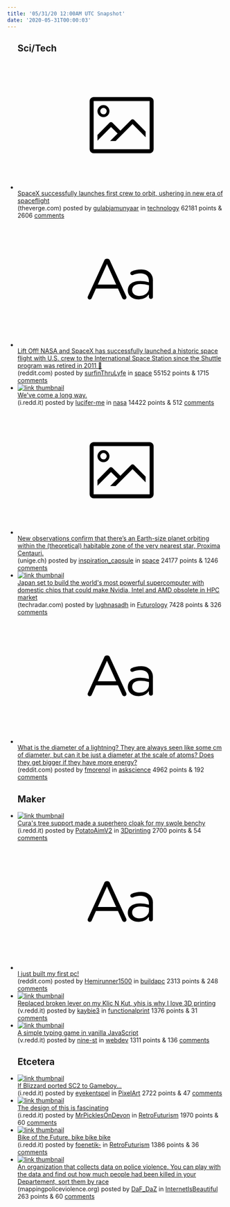 ```yaml
---
title: '05/31/20 12:00AM UTC Snapshot'
date: '2020-05-31T00:00:03'
---
```

<ul>
<h2>Sci/Tech</h2>

<li><a href='https://www.theverge.com/2020/5/30/21269703/spacex-launch-crew-dragon-nasa-orbit-successful'><svg version='1.1' viewBox='-34 -14 104 64' preserveAspectRatio='xMidYMid meet' xmlns='http://www.w3.org/2000/svg' xmlns:xlink='http://www.w3.org/1999/xlink'>
    <title>link thumbnail</title>
    <path d='M32,4H4A2,2,0,0,0,2,6V30a2,2,0,0,0,2,2H32a2,2,0,0,0,2-2V6A2,2,0,0,0,32,4ZM4,30V6H32V30Z'></path>
    <path d='M8.92,14a3,3,0,1,0-3-3A3,3,0,0,0,8.92,14Zm0-4.6A1.6,1.6,0,1,1,7.33,11,1.6,1.6,0,0,1,8.92,9.41Z'></path>
    <path d='M22.78,15.37l-5.4,5.4-4-4a1,1,0,0,0-1.41,0L5.92,22.9v2.83l6.79-6.79L16,22.18l-3.75,3.75H15l8.45-8.45L30,24V21.18l-5.81-5.81A1,1,0,0,0,22.78,15.37Z'></path>
    </svg></a><div><div class='linkTitle'><a href='https://www.theverge.com/2020/5/30/21269703/spacex-launch-crew-dragon-nasa-orbit-successful'>SpaceX successfully launches first crew to orbit, ushering in new era of spaceflight</a></div>(theverge.com) posted by <a href='https://www.reddit.com/user/gulabjamunyaar'>gulabjamunyaar</a> in <a href='https://www.reddit.com/r/technology'>technology</a> 62181 points & 2606 <a href='https://www.reddit.com/r/technology/comments/gtka43/spacex_successfully_launches_first_crew_to_orbit/'>comments</a></div></li>

<li><a href='https://www.reddit.com/r/space/comments/gtk38k/lift_off_nasa_and_spacex_has_successfully/'><svg version='1.1' viewBox='-34 -12 104 64' preserveAspectRatio='xMidYMid slice' xmlns='http://www.w3.org/2000/svg' xmlns:xlink='http://www.w3.org/1999/xlink'>
    <title>text link thumbnail</title>
    <path d='M12.19,8.84a1.45,1.45,0,0,0-1.4-1h-.12a1.46,1.46,0,0,0-1.42,1L1.14,26.56a1.29,1.29,0,0,0-.14.59,1,1,0,0,0,1,1,1.12,1.12,0,0,0,1.08-.77l2.08-4.65h11l2.08,4.59a1.24,1.24,0,0,0,1.12.83,1.08,1.08,0,0,0,1.08-1.08,1.64,1.64,0,0,0-.14-.57ZM6.08,20.71l4.59-10.22,4.6,10.22Z'>
    </path>
    <path d='M32.24,14.78A6.35,6.35,0,0,0,27.6,13.2a11.36,11.36,0,0,0-4.7,1,1,1,0,0,0-.58.89,1,1,0,0,0,.94.92,1.23,1.23,0,0,0,.39-.08,8.87,8.87,0,0,1,3.72-.81c2.7,0,4.28,1.33,4.28,3.92v.5a15.29,15.29,0,0,0-4.42-.61c-3.64,0-6.14,1.61-6.14,4.64v.05c0,2.95,2.7,4.48,5.37,4.48a6.29,6.29,0,0,0,5.19-2.48V26.9a1,1,0,0,0,1,1,1,1,0,0,0,1-1.06V19A5.71,5.71,0,0,0,32.24,14.78Zm-.56,7.7c0,2.28-2.17,3.89-4.81,3.89-1.94,0-3.61-1.06-3.61-2.86v-.06c0-1.8,1.5-3,4.2-3a15.2,15.2,0,0,1,4.22.61Z'>
    </path>
    </svg></a><div><div class='linkTitle'><a href='https://www.reddit.com/r/space/comments/gtk38k/lift_off_nasa_and_spacex_has_successfully/'>Lift Off! NASA and SpaceX has successfully launched a historic space flight with U.S. crew to the International Space Station since the Shuttle program was retired in 2011 🚀</a></div>(reddit.com) posted by <a href='https://www.reddit.com/user/surfinThruLyfe'>surfinThruLyfe</a> in <a href='https://www.reddit.com/r/space'>space</a> 55152 points & 1715 <a href='https://www.reddit.com/r/space/comments/gtk38k/lift_off_nasa_and_spacex_has_successfully/'>comments</a></div></li>

<li><a href='https://i.redd.it/nlboahlxpw151.jpg'><img src='https://a.thumbs.redditmedia.com/FA7qrjE8byFsZNIDBCCtCJfjoP2KqBH7stfNvf8I3R4.jpg' alt='link thumbnail'></a><div><div class='linkTitle'><a href='https://i.redd.it/nlboahlxpw151.jpg'>We've come a long way.</a></div>(i.redd.it) posted by <a href='https://www.reddit.com/user/lucifer-me'>lucifer-me</a> in <a href='https://www.reddit.com/r/nasa'>nasa</a> 14422 points & 512 <a href='https://www.reddit.com/r/nasa/comments/gteke0/weve_come_a_long_way/'>comments</a></div></li>

<li><a href='https://www.unige.ch/communication/communiques/en/2020/espresso-confirms-the-existence-of-a-earth-around-the-nearest-star/'><svg version='1.1' viewBox='-34 -14 104 64' preserveAspectRatio='xMidYMid meet' xmlns='http://www.w3.org/2000/svg' xmlns:xlink='http://www.w3.org/1999/xlink'>
    <title>link thumbnail</title>
    <path d='M32,4H4A2,2,0,0,0,2,6V30a2,2,0,0,0,2,2H32a2,2,0,0,0,2-2V6A2,2,0,0,0,32,4ZM4,30V6H32V30Z'></path>
    <path d='M8.92,14a3,3,0,1,0-3-3A3,3,0,0,0,8.92,14Zm0-4.6A1.6,1.6,0,1,1,7.33,11,1.6,1.6,0,0,1,8.92,9.41Z'></path>
    <path d='M22.78,15.37l-5.4,5.4-4-4a1,1,0,0,0-1.41,0L5.92,22.9v2.83l6.79-6.79L16,22.18l-3.75,3.75H15l8.45-8.45L30,24V21.18l-5.81-5.81A1,1,0,0,0,22.78,15.37Z'></path>
    </svg></a><div><div class='linkTitle'><a href='https://www.unige.ch/communication/communiques/en/2020/espresso-confirms-the-existence-of-a-earth-around-the-nearest-star/'>New observations confirm that there’s an Earth-size planet orbiting within the (theoretical) habitable zone of the very nearest star, Proxima Centauri.</a></div>(unige.ch) posted by <a href='https://www.reddit.com/user/inspiration_capsule'>inspiration_capsule</a> in <a href='https://www.reddit.com/r/space'>space</a> 24177 points & 1246 <a href='https://www.reddit.com/r/space/comments/gtczzj/new_observations_confirm_that_theres_an_earthsize/'>comments</a></div></li>

<li><a href='https://www.techradar.com/news/little-known-japanese-cpu-threatens-to-make-nvidia-intel-and-amd-obsolete-in-hpc-market'><img src='https://b.thumbs.redditmedia.com/1Er-B7rytceTLDOZH3rIT4QBUW4-lqdk2kr2x9Ad1vo.jpg' alt='link thumbnail'></a><div><div class='linkTitle'><a href='https://www.techradar.com/news/little-known-japanese-cpu-threatens-to-make-nvidia-intel-and-amd-obsolete-in-hpc-market'>Japan set to build the world's most powerful supercomputer with domestic chips that could make Nvidia, Intel and AMD obsolete in HPC market</a></div>(techradar.com) posted by <a href='https://www.reddit.com/user/lughnasadh'>lughnasadh</a> in <a href='https://www.reddit.com/r/Futurology'>Futurology</a> 7428 points & 326 <a href='https://www.reddit.com/r/Futurology/comments/gtgqbw/japan_set_to_build_the_worlds_most_powerful/'>comments</a></div></li>

<li><a href='https://www.reddit.com/r/askscience/comments/gtdmys/what_is_the_diameter_of_a_lightning_they_are/'><svg version='1.1' viewBox='-34 -12 104 64' preserveAspectRatio='xMidYMid slice' xmlns='http://www.w3.org/2000/svg' xmlns:xlink='http://www.w3.org/1999/xlink'>
    <title>text link thumbnail</title>
    <path d='M12.19,8.84a1.45,1.45,0,0,0-1.4-1h-.12a1.46,1.46,0,0,0-1.42,1L1.14,26.56a1.29,1.29,0,0,0-.14.59,1,1,0,0,0,1,1,1.12,1.12,0,0,0,1.08-.77l2.08-4.65h11l2.08,4.59a1.24,1.24,0,0,0,1.12.83,1.08,1.08,0,0,0,1.08-1.08,1.64,1.64,0,0,0-.14-.57ZM6.08,20.71l4.59-10.22,4.6,10.22Z'>
    </path>
    <path d='M32.24,14.78A6.35,6.35,0,0,0,27.6,13.2a11.36,11.36,0,0,0-4.7,1,1,1,0,0,0-.58.89,1,1,0,0,0,.94.92,1.23,1.23,0,0,0,.39-.08,8.87,8.87,0,0,1,3.72-.81c2.7,0,4.28,1.33,4.28,3.92v.5a15.29,15.29,0,0,0-4.42-.61c-3.64,0-6.14,1.61-6.14,4.64v.05c0,2.95,2.7,4.48,5.37,4.48a6.29,6.29,0,0,0,5.19-2.48V26.9a1,1,0,0,0,1,1,1,1,0,0,0,1-1.06V19A5.71,5.71,0,0,0,32.24,14.78Zm-.56,7.7c0,2.28-2.17,3.89-4.81,3.89-1.94,0-3.61-1.06-3.61-2.86v-.06c0-1.8,1.5-3,4.2-3a15.2,15.2,0,0,1,4.22.61Z'>
    </path>
    </svg></a><div><div class='linkTitle'><a href='https://www.reddit.com/r/askscience/comments/gtdmys/what_is_the_diameter_of_a_lightning_they_are/'>What is the diameter of a lightning? They are always seen like some cm of diameter, but can it be just a diameter at the scale of atoms? Does they get bigger if they have more energy?</a></div>(reddit.com) posted by <a href='https://www.reddit.com/user/fmorenol'>fmorenol</a> in <a href='https://www.reddit.com/r/askscience'>askscience</a> 4962 points & 192 <a href='https://www.reddit.com/r/askscience/comments/gtdmys/what_is_the_diameter_of_a_lightning_they_are/'>comments</a></div></li>

<h2>Maker</h2>

<li><a href='https://i.redd.it/81hxisanjw151.jpg'><img src='https://a.thumbs.redditmedia.com/7tF4BZH5LKpvBZR2-pqosV8hDf86PpOQK0KLsMbjKq8.jpg' alt='link thumbnail'></a><div><div class='linkTitle'><a href='https://i.redd.it/81hxisanjw151.jpg'>Cura's tree support made a superhero cloak for my swole benchy</a></div>(i.redd.it) posted by <a href='https://www.reddit.com/user/PotatoAimV2'>PotatoAimV2</a> in <a href='https://www.reddit.com/r/3Dprinting'>3Dprinting</a> 2700 points & 54 <a href='https://www.reddit.com/r/3Dprinting/comments/gtec1f/curas_tree_support_made_a_superhero_cloak_for_my/'>comments</a></div></li>

<li><a href='https://www.reddit.com/r/buildapc/comments/gt6d5s/i_just_built_my_first_pc/'><svg version='1.1' viewBox='-34 -12 104 64' preserveAspectRatio='xMidYMid slice' xmlns='http://www.w3.org/2000/svg' xmlns:xlink='http://www.w3.org/1999/xlink'>
    <title>text link thumbnail</title>
    <path d='M12.19,8.84a1.45,1.45,0,0,0-1.4-1h-.12a1.46,1.46,0,0,0-1.42,1L1.14,26.56a1.29,1.29,0,0,0-.14.59,1,1,0,0,0,1,1,1.12,1.12,0,0,0,1.08-.77l2.08-4.65h11l2.08,4.59a1.24,1.24,0,0,0,1.12.83,1.08,1.08,0,0,0,1.08-1.08,1.64,1.64,0,0,0-.14-.57ZM6.08,20.71l4.59-10.22,4.6,10.22Z'>
    </path>
    <path d='M32.24,14.78A6.35,6.35,0,0,0,27.6,13.2a11.36,11.36,0,0,0-4.7,1,1,1,0,0,0-.58.89,1,1,0,0,0,.94.92,1.23,1.23,0,0,0,.39-.08,8.87,8.87,0,0,1,3.72-.81c2.7,0,4.28,1.33,4.28,3.92v.5a15.29,15.29,0,0,0-4.42-.61c-3.64,0-6.14,1.61-6.14,4.64v.05c0,2.95,2.7,4.48,5.37,4.48a6.29,6.29,0,0,0,5.19-2.48V26.9a1,1,0,0,0,1,1,1,1,0,0,0,1-1.06V19A5.71,5.71,0,0,0,32.24,14.78Zm-.56,7.7c0,2.28-2.17,3.89-4.81,3.89-1.94,0-3.61-1.06-3.61-2.86v-.06c0-1.8,1.5-3,4.2-3a15.2,15.2,0,0,1,4.22.61Z'>
    </path>
    </svg></a><div><div class='linkTitle'><a href='https://www.reddit.com/r/buildapc/comments/gt6d5s/i_just_built_my_first_pc/'>I just built my first pc!</a></div>(reddit.com) posted by <a href='https://www.reddit.com/user/Hemirunner1500'>Hemirunner1500</a> in <a href='https://www.reddit.com/r/buildapc'>buildapc</a> 2313 points & 248 <a href='https://www.reddit.com/r/buildapc/comments/gt6d5s/i_just_built_my_first_pc/'>comments</a></div></li>

<li><a href='https://v.redd.it/dzx4g35wjv151'><img src='https://b.thumbs.redditmedia.com/jY47Ju95Y89YqUKgSYrVqCp_Jiw0mjyX5JQyQmn-krw.jpg' alt='link thumbnail'></a><div><div class='linkTitle'><a href='https://v.redd.it/dzx4g35wjv151'>Replaced broken lever on my Klic N Kut, yhis is why I love 3D printing</a></div>(v.redd.it) posted by <a href='https://www.reddit.com/user/kaybie3'>kaybie3</a> in <a href='https://www.reddit.com/r/functionalprint'>functionalprint</a> 1376 points & 31 <a href='https://www.reddit.com/r/functionalprint/comments/gtbs9z/replaced_broken_lever_on_my_klic_n_kut_yhis_is/'>comments</a></div></li>

<li><a href='https://v.redd.it/j8e2vbwkuu151'><img src='https://b.thumbs.redditmedia.com/LDkayRLzB_HDaZLG4wzjNeQUAbHH0jDys_LhVLM781o.jpg' alt='link thumbnail'></a><div><div class='linkTitle'><a href='https://v.redd.it/j8e2vbwkuu151'>A simple typing game in vanilla JavaScript</a></div>(v.redd.it) posted by <a href='https://www.reddit.com/user/nine-st'>nine-st</a> in <a href='https://www.reddit.com/r/webdev'>webdev</a> 1311 points & 136 <a href='https://www.reddit.com/r/webdev/comments/gta9m6/a_simple_typing_game_in_vanilla_javascript/'>comments</a></div></li>

<h2>Etcetera</h2>

<li><a href='https://i.redd.it/gveityn0ov151.gif'><img src='https://a.thumbs.redditmedia.com/fyHla1jfrxT_aiIrcZ0eCPw3LsQfPj2PfZs_HR61iU8.jpg' alt='link thumbnail'></a><div><div class='linkTitle'><a href='https://i.redd.it/gveityn0ov151.gif'>If Blizzard ported SC2 to Gameboy...</a></div>(i.redd.it) posted by <a href='https://www.reddit.com/user/eyekentspel'>eyekentspel</a> in <a href='https://www.reddit.com/r/PixelArt'>PixelArt</a> 2722 points & 47 <a href='https://www.reddit.com/r/PixelArt/comments/gtc0gs/if_blizzard_ported_sc2_to_gameboy/'>comments</a></div></li>

<li><a href='https://i.redd.it/o8pcy8z4zu151.jpg'><img src='https://b.thumbs.redditmedia.com/aojD0mNh5ao3NmKc0XANhd-l8P33vMy3YNwpSLyv6Tg.jpg' alt='link thumbnail'></a><div><div class='linkTitle'><a href='https://i.redd.it/o8pcy8z4zu151.jpg'>The design of this is fascinating</a></div>(i.redd.it) posted by <a href='https://www.reddit.com/user/MrPicklesOnDevon'>MrPicklesOnDevon</a> in <a href='https://www.reddit.com/r/RetroFuturism'>RetroFuturism</a> 1970 points & 60 <a href='https://www.reddit.com/r/RetroFuturism/comments/gtaj82/the_design_of_this_is_fascinating/'>comments</a></div></li>

<li><a href='https://i.redd.it/sp05cgs81x151.jpg'><img src='https://b.thumbs.redditmedia.com/GoIGxw_-ubzD2BQCK5xyOOLwUim_Pl_Eyrgg1dqID6Q.jpg' alt='link thumbnail'></a><div><div class='linkTitle'><a href='https://i.redd.it/sp05cgs81x151.jpg'>Bike of the Future. bike bike bike</a></div>(i.redd.it) posted by <a href='https://www.reddit.com/user/foenetik-'>foenetik-</a> in <a href='https://www.reddit.com/r/RetroFuturism'>RetroFuturism</a> 1386 points & 36 <a href='https://www.reddit.com/r/RetroFuturism/comments/gtfiw4/bike_of_the_future_bike_bike_bike/'>comments</a></div></li>

<li><a href='https://mappingpoliceviolence.org'><img src='https://a.thumbs.redditmedia.com/LcxJk9Bv8kdyKkTDiQaTZV1z8ebCw8PBqoUvz5nxTU8.jpg' alt='link thumbnail'></a><div><div class='linkTitle'><a href='https://mappingpoliceviolence.org'>An organization that collects data on police violence. You can play with the data and find out how much people had been killed in your Departement, sort them by race</a></div>(mappingpoliceviolence.org) posted by <a href='https://www.reddit.com/user/DaF_DaZ'>DaF_DaZ</a> in <a href='https://www.reddit.com/r/InternetIsBeautiful'>InternetIsBeautiful</a> 263 points & 60 <a href='https://www.reddit.com/r/InternetIsBeautiful/comments/gtcfjt/an_organization_that_collects_data_on_police/'>comments</a></div></li>

</ul>
